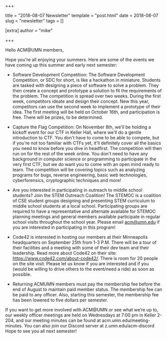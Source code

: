 +++

title = "2018-08-07 Newsletter"
template = "post.html"
date = 2018-08-07
slug = "newsletter"
tags = []

[extra]
author = "mike"

+++

Hello ACM@UMN members,

Hope you're all enjoying your summers. Here are some of the events we have coming up this summer and early next semester:

 - Software Development Competition: The Software Development Competition, or SDC for short, is like a hackathon in miniature. Students are tasked with designing a piece of software to solve a problem. They then create a concept and prototype a solution to fit the requirements of the problem. The competition is spread over two weeks. During the first week, competitors ideate and design their concept. New this year, competitors can use the second week to implement a prototype of their idea. The first meeting will be held on October 16th, and participation is free. There will be prizes, to be determined.

 - Capture the Flag Competition: On November 8th, we'll be holding a kickoff event for our CTF in Keller Hall, where we'll do a gentle introduction to CTF. You don't have to come to be able to compete, but if you're not too familiar with CTFs yet, it'll definitely cover all the basics you need to know before you dive in headfirst. The competition will then run on for the rest of the week online. You don't need to have any background in computer science or programming to participate in the very first CTF, but we do want you to come with an open mind ready to learn. The competition will be covering topics such as analyzing programs for bugs, reverse engineering, basic web technologies, cyberforensics, cryptographic techniques and more!

 - Are you interested in participating in outreach to middle school students? Join the STEM Outreach Coalition! The STEMOC is a coalition of CSE student groups designing and presenting STEM curriculum to middle school students at a local school. Participating groups are required to have a representative and alternate available for STEMOC planning meetings and general members available participate in regular school visits throughout the school year. Please email acm@umn.edu if you are interested in participating in this program!

 - Code42 is interested in hosting our members at their Minneapolis headquarters on September 25th from 1-3 P.M.  There will be a tour of their facilities and a meeting with some of their dev team and their leadership. Read more about Code42 on their site: https://www.code42.com/about-code42/. There is room for 20 people  on the site visit.  Please let us know if you are interested and if you (would be willing to drive others to the event/need a ride) as soon as possible.

 - Returning ACMUMN members must pay the membership fee before the end of August to maintain paid member status. The membership fee can be paid to any officer. Also, starting this semester, the membership fee has been lowered to five dollars per semester.

If you want to get more involved with ACM@UMN or see what we’re up to, our weekly officer meetings are held on Wednesdays at 7:00 pm in Keller 2-204, and our meeting minutes can be found at acm.umn.edu/meeting-minutes. You can also join our Discord server at z.umn.edu/acm-discord
Hope to see you all next semester!

